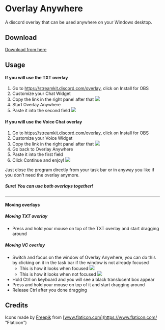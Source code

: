 # Overlay Anywhere

A discord overlay that can be used anywhere on your Windows desktop.

## Download

[Download from here](https://github.com/baconcowa/Overlay-Anywhere/releases)

## Usage

#### If you will use the TXT overlay

1. Go to https://streamkit.discord.com/overlay, click on Install for OBS 
2. Customize your Chat Widget
3. Copy the link in the right panel after that
![](https://i.pinimg.com/originals/15/5b/1e/155b1e26299ea4b6c27d76222d22def6.png)
4. Start Overlay Anywhere
5. Paste it into the second field
![](https://i.pinimg.com/originals/67/7a/30/677a304aaaac514e3b5f2c9f43d50339.png)

#### If you will use the Voice Chat overlay

1. Go to https://streamkit.discord.com/overlay, click on Install for OBS 
2. Customize your Voice Widget
3. Copy the link in the right panel after that
![](https://i.pinimg.com/originals/15/5b/1e/155b1e26299ea4b6c27d76222d22def6.png)
4. Go back to Overlay Anywhere
5. Paste it into the first field
6. Click Continue and enjoy!
![](https://i.pinimg.com/originals/38/8e/2b/388e2b81a3f60f82e2fdf394c6b2e05c.png)


Just close the program directly from your task bar or in anyway you like if you don't need the overlay anymore.

##### Sure! You can use both overlays together!
--- 
#### Moving overlays

##### Moving TXT overlay

* Press and hold your mouse on top of the TXT overlay and start dragging around

##### Moving VC overlay

- Switch and focus on the window of Overlay Anywhere, you can do this by clicking on it in the task bar if the window is not already focused
  - This is how it looks when focused ![](https://i.ibb.co/VCSrqWf/Capture.png)
  - This is how it looks when not focused ![](https://i.ibb.co/LpPWyg6/1.png)
- Hold Ctrl on keyboard and you will see a black translucent box appear
- Press and hold your mouse on top of it and start dragging around
- Release Ctrl after you done dragging

##### 

## Credits
Icons made by [Freepik](https://www.flaticon.com/authors/freepik "Freepik") from [www.flaticon.com](https://www.flaticon.com/ "Flaticon")
